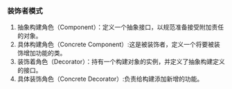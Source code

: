 ### 装饰者模式

1. 抽象构建角色（Component）：定义一个抽象接口，以规范准备接受附加责任的对象。
2. 具体构建角色（Concrete Component）:这是被装饰者，定义一个将要被装饰增加功能的类。
3. 装饰着角色（Decorator）：持有一个构建对象的实例，并定义了抽象构建定义的接口。
4. 具体装饰角色（Concrete Decorator）:负责给构建添加新增的功能。